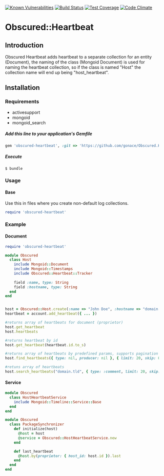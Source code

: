<a href="https://snyk.io/test/github/gonace/obscured.heartbeat"><img src="https://snyk.io/test/github/gonace/obscured.heartbeat/badge.svg" alt="Known Vulnerabilities" data-canonical-src="https://snyk.io/test/github/gonace/obscured.heartbeat" style="max-width:100%;"></a>
[![Build Status](https://travis-ci.org/gonace/Obscured.Heartbeat.svg?branch=master)](https://travis-ci.org/gonace/Obscured.Heartbeat)
[![Test Coverage](https://codeclimate.com/github/gonace/Obscured.Heartbeat/badges/coverage.svg)](https://codeclimate.com/github/gonace/Obscured.Heartbeat)
[![Code Climate](https://codeclimate.com/github/gonace/Obscured.Heartbeat/badges/gpa.svg)](https://codeclimate.com/github/gonace/Obscured.Heartbeat)

# Obscured::Heartbeat
## Introduction
Obscured Heartbeat adds heartbeat to a separate collection for an entity (Document), the naming of the class (Mongoid Document) is used for naming the heartbeat collection, so if the class is named "Host" the collection name will end up being "host_heartbeat".

## Installation
### Requirements
- activesupport
- mongoid
- mongoid_search

##### Add this line to your application's Gemfile
```ruby
gem 'obscured-heartbeat', :git => 'https://github.com/gonace/Obscured.Heartbeat.git', :branch => 'master'
```

##### Execute
```
$ bundle
```

### Usage
#### Base
Use this in files where you create non-default log collections.
```ruby
require 'obscured-heartbeat'
```


### Example
#### Document
```ruby
require 'obscured-heartbeat'

module Obscured
  class Host
    include Mongoid::Document
    include Mongoid::Timestamps
    include Obscured::Heartbeat::Tracker
    
    field :name, type: String
    field :hostname, type: String
  end
end


host = Obscured::Host.create(:name => "John Doe", :hostname => "domain.tld")
heartbeat = account.add_heartbeat({ ... })

#returns array of heartbeats for document (proprietor)
host.get_heartbeat
host.heartbeats

#returns heartbeat by id
host.get_heartbeat(heartbeat.id.to_s)

#returns array of heartbeats by predefined params, supports pagination
host.find_heartbeats({ type: nil, producer: nil }, { limit: 20, skip: 0, order: :created_at.desc, only: [:id, :type, :message, :producer, :created_at, :updated_at, :proprietor] })

#retuns array of heartbeats
host.search_heartbeats("domain.tld", { type: :comment, limit: 20, skip: 0, order: :created_at.desc })
```

#### Service
```ruby
module Obscured
  class HostHeartbeatService
    include Mongoid::Timeline::Service::Base
  end
end

module Obscured
  class PackageSynchronizer
    def initialize(host)
      @host = host
      @service = Obscured::HostHeartbeatService.new
    end

    def last_heartbeat
      @host.by(proprietor: { host_id: host.id }).last
    end
  end
end
```